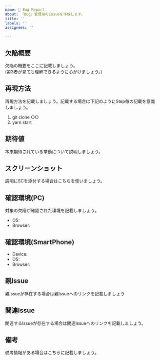```yaml
---
name: 🐛 Bug Report
about: 『Bug』管理用のIssueを作成します。
title: ''
labels: ''
assignees: ''

---
```


## 欠陥概要

欠陥の概要をここに記載しましょう。  
(第3者が見ても理解できるように心がけましょう。)

## 再現方法

再現方法を記載しましょう。記載する場合は下記のようにStep毎の記載を意識しましょう。

1. git clone ○○
2. yarn start

## 期待値

本来期待されている挙動について説明しましょう。

## スクリーンショット

説明にSCを添付する場合はこちらを使いましょう。

## 確認環境(PC)

対象の欠陥が確認された環境を記載しましょう。

- OS:  
- Browser:

## 確認環境(SmartPhone)

- Device:
- OS:
- Browser:

## 親Issue

親Issueが存在する場合は親Issueへのリンクを記載しましょう

## 関連Issue

関連するIssueが存在する場合は関連Issueへのリンクを記載しましょう。

## 備考

備考情報がある場合はこちらに記載しましょう。
